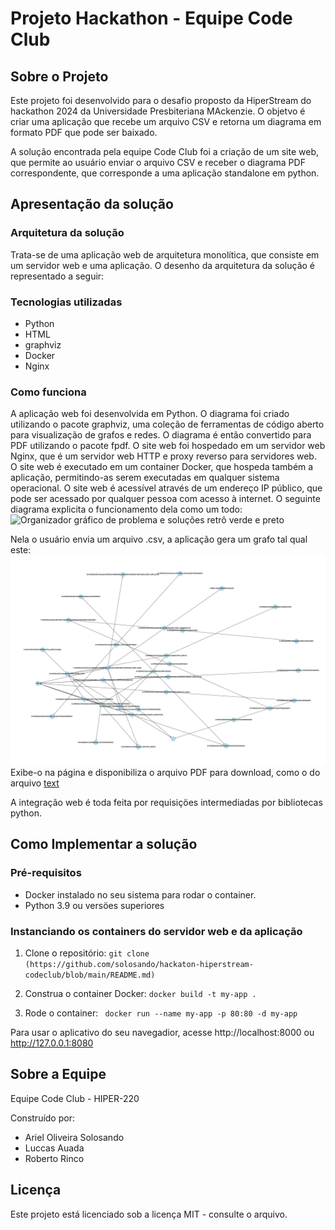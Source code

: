 # Projeto Hackathon - Equipe Code Club

## Sobre o Projeto

Este projeto foi desenvolvido para o desafio proposto da HiperStream do hackathon 2024 da Universidade Presbiteriana MAckenzie. O objetvo é criar uma aplicação que recebe um arquivo CSV e retorna um diagrama em formato PDF que pode ser baixado. 

A solução encontrada pela equipe Code Club foi a criação de um site web, que permite ao usuário enviar o arquivo CSV e receber o diagrama PDF correspondente, que corresponde a uma aplicação standalone em python.

## Apresentação da solução
### Arquitetura da solução
Trata-se de uma aplicação web de arquitetura monolítica, que consiste em um servidor web e uma aplicação. O desenho da arquitetura da solução é representado a seguir:

### Tecnologias utilizadas
- Python
- HTML 
- graphviz
- Docker
- Nginx

### Como funciona
A aplicação web foi desenvolvida em Python. O diagrama foi criado utilizando o pacote graphviz, uma coleção de ferramentas de código aberto para visualização de grafos e redes. O diagrama é então convertido para PDF utilizando o pacote fpdf. O site web foi hospedado em um servidor web Nginx, que é um servidor web HTTP e proxy reverso para servidores web. O site web é executado em um container Docker, que hospeda também a aplicação, permitindo-as serem executadas em qualquer sistema operacional. O site web é acessível através de um endereço IP público, que pode ser acessado por qualquer pessoa com acesso à internet. O seguinte diagrama explicita o funcionamento dela como um todo:
![Organizador gráfico de problema e soluções retrô verde e preto](https://github.com/solosando/hackaton-hiperstream-codeclub/assets/112891254/b6d5e502-fd59-416c-bab7-97a79e9757fc)

Nela o usuário envia um arquivo .csv, a aplicação gera um grafo tal qual este:
![alt text](<grafo.png 21-14-40-250.png>)
Exibe-o na página e disponibiliza o arquivo PDF para download, como o do arquivo [text](output.pdf)

A integração web é toda feita por requisiçöes intermediadas por bibliotecas python. 

## Como Implementar a solução
### Pré-requisitos

- Docker instalado no seu sistema para rodar o container.
- Python 3.9 ou versöes superiores

### Instanciando os containers do servidor web e da aplicação

1. Clone o repositório:
` git clone (https://github.com/solosando/hackaton-hiperstream-codeclub/blob/main/README.md) `

2. Construa o container Docker:
`docker build -t my-app .`

3. Rode o container:
`  docker run --name my-app -p 80:80 -d my-app `

Para usar o aplicativo do seu navegadior, acesse http://localhost:8000 ou http://127.0.0.1:8080

## Sobre a Equipe
Equipe Code Club - HIPER-220 

Construído por:
- Ariel  Oliveira Solosando
- Luccas Auada 
- Roberto Rinco 

## Licença
Este projeto está licenciado sob a licença MIT - consulte o arquivo.
